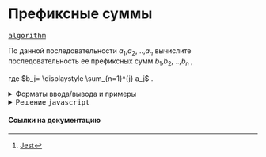 # Префиксные суммы

[<kbd>algorithm</kbd>](https://contest.yandex.ru/contest/66793/problems/A/)

По данной последовательности $a_1$,$a_2$, ..,$a_n$​ вычислите последовательность ее префиксных сумм $b_1$,$b_2$, ..,$b_n$​ ,

где $b_j= \displaystyle \sum_{n=1}^{j} a_j$​ .

<details>
<summary>Форматы ввода/вывода и примеры</summary>

## Формат ввода

В первой строке дано целое число $n$ $(1 \leq n \leq 10^3)$ — количество элементов в последовательности aa. Во второй строке дано nn целых чисел $a_1$,$a_2$, ..,$a_n$​ $(∣a_i∣ \leq 10^6)$ — элементы последовательности.

## Формат вывода

Выведите $n$ целых чисел $b_1$,$b_2$, ..,$b_n$​ — последовательность префиксных сумм для последовательности $a$.

### Пример 1

<table width = "100%">
<tr>
<th>Ввод</th> <th>Вывод</th>
</tr>
<tr valign="top">
<td><pre>
<code>5
10 -4 5 0 2
</code></pre></td>

<td><pre>
<code>10 6 11 11 13 
</code></pre></td>
</tr>
</table>

</details>

<details>
<summary>Решение <kbd>javascript</kbd></summary>

### 1. Установка зависимостей

```bash
npm install             # Установка зависимостей
```

### 2. Запуск тестирования решения в среде Jest[^1]

```bash
npm run test            # Unit-тестирование
```

</details>

#### Ссылки на документацию

[^1]: [Jest](https://jestjs.io/docs/getting-started)
